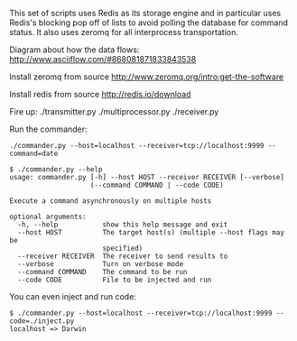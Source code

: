 This set of scripts uses Redis as its storage engine and in particular
uses Redis's blocking pop off of lists to avoid polling the database for command
status. It also uses zeromq for all interprocess transportation.

Diagram about how the data flows:
http://www.asciiflow.com/#868081871833843538

Install zeromq from source
http://www.zeromq.org/intro:get-the-software

Install redis from source
http://redis.io/download

Fire up:
./transmitter.py
./multiprocessor.py
./receiver.py

Run the commander:

```shell
./commander.py --host=localhost --receiver=tcp://localhost:9999 --command=date
```
```shell
$ ./commander.py --help
usage: commander.py [-h] --host HOST --receiver RECEIVER [--verbose]
                    (--command COMMAND | --code CODE)

Execute a command asynchronously on multiple hosts

optional arguments:
  -h, --help           show this help message and exit
  --host HOST          The target host(s) (multiple --host flags may be
                       specified)
  --receiver RECEIVER  The receiver to send results to
  --verbose            Turn on verbose mode
  --command COMMAND    The command to be run
  --code CODE          File to be injected and run
```

You can even inject and run code:

```shell
$ ./commander.py --host=localhost --receiver=tcp://localhost:9999 --code=./inject.py
localhost => Darwin
```
